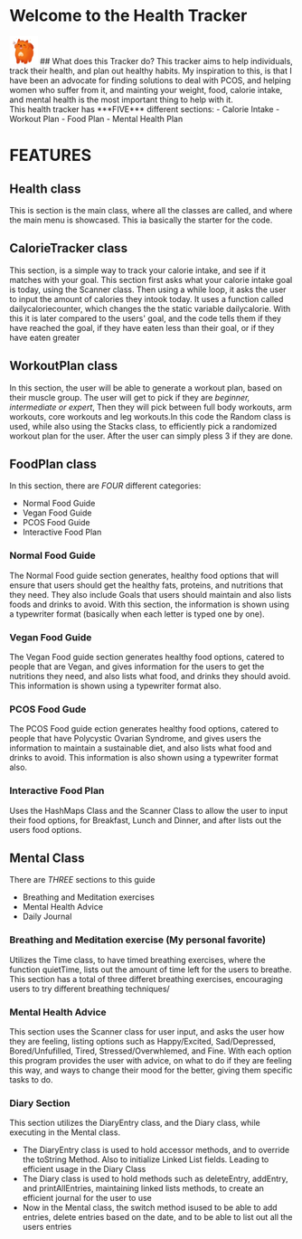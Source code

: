 # Welcome to the Health Tracker
 <img src= "https://raw.githubusercontent.com/briannammatey/briannammatey/main/doggy.webp" alt="GIF" width="50">
## What does this Tracker do?
This tracker aims to help individuals, track their health, and plan out healthy habits. My inspiration to this, is that I have been an advocate for finding solutions to deal with PCOS, and helping women who suffer from it, and mainting your weight, food, calorie intake, and mental health is the most important thing to help with it.
<br>
This health tracker has ***FIVE*** different sections:
- Calorie Intake
- Workout Plan
- Food Plan
- Mental Health Plan


# FEATURES
## Health class
This is section is the main class, where all the classes are called, and where the main menu is showcased. This ia basically the starter for the code.

## CalorieTracker class
This section, is a simple way to track your calorie intake, and see if it matches with your goal. This section first asks what your calorie intake goal is today, using the Scanner class. Then using a while loop, it asks the user to input the amount of calories they intook today. It uses a function called dailycaloriecounter, which changes the the static variable dailycalorie. With this it is later compared to the users' goal, and the code tells them if they have reached the goal, if they have eaten less than their goal, or if they have eaten greater

## WorkoutPlan class
In this section, the user will be able to generate a workout plan, based on their muscle group. The user will get to pick if they are *beginner, intermediate or expert*, Then they will pick between full body workouts, arm workouts, core workouts and leg workouts.In this code the Random class is used, while also using the Stacks class, to efficiently pick a randomized workout plan for the user. After the user can simply pless 3 if they are done.

## FoodPlan class

In this section, there are *FOUR* different categories:
- Normal Food Guide
- Vegan Food Guide
- PCOS Food Guide
- Interactive Food Plan
### Normal Food Guide
The Normal Food guide section generates, healthy food options that will ensure that users should get the healthy fats, proteins, and nutritions that they need. They also include Goals that users should maintain and also lists foods and drinks to avoid. With this section, the information is shown using a typewriter format (basically when each letter is typed one by one).

### Vegan Food Guide
The Vegan Food guide section generates healthy food options, catered to people that are Vegan, and gives information for the users to get the nutritions they need, and also lists what food, and drinks they should avoid. This information is shown using a typewriter format also.

### PCOS Food Gude
The PCOS Food guide ection generates healthy food options, catered to people that have Polycystic Ovarian Syndrome, and gives users the information to maintain a sustainable diet, and also lists what food and drinks to avoid. This  information is also shown using a typewriter format also.

###  Interactive Food Plan
Uses the HashMaps Class and the Scanner Class to allow the user to input their food options, for Breakfast, Lunch and Dinner, and after lists out the users food options.

## Mental Class
There are *THREE* sections to this guide
- Breathing and Meditation exercises 
- Mental Health Advice
- Daily Journal

### Breathing and Meditation exercise (My personal favorite)
Utilizes the Time class, to have timed breathing exercises, where the function quietTime, lists out the amount of time left for the users to breathe. This section has a total of three differet breathing exercises, encouraging users to try different breathing techniques/

### Mental Health Advice
This section uses the Scanner class for user input, and asks the user how they are feeling, listing options such as Happy/Excited, Sad/Depressed, Bored/Unfufilled, Tired, Stressed/Overwhlemed, and Fine. With each option this program provides the user with advice, on what to do if they are feeling this way, and ways to change their mood for the better, giving them specific tasks to do.

### Diary Section
This section utilizes the DiaryEntry class, and the Diary class, while executing in the Mental class.
- The DiaryEntry class is used to hold accessor methods, and to override the toString Method. Also to initialize Linked List fields. Leading to efficient usage in the Diary Class
- The Diary class is used to hold methods such as deleteEntry, addEntry, and printAllEntries, maintaining linked lists methods, to create an efficient journal for the user to use
- Now in the Mental class, the switch method isused to be able to add entries, delete entries based on the date, and to be able to list out all the users entries



